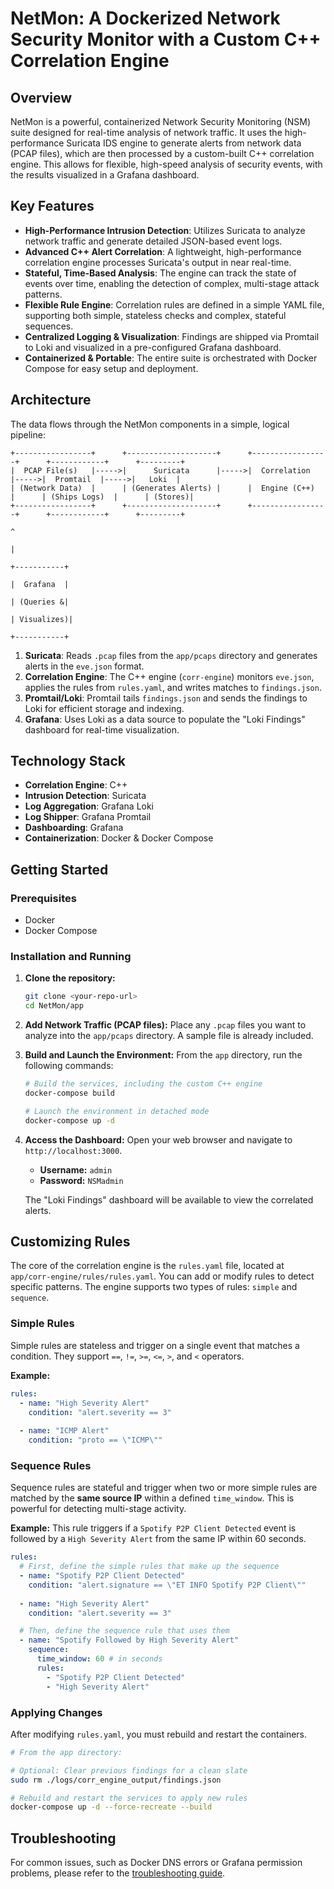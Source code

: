 # NetMon: A Dockerized Network Security Monitor with a Custom C++ Correlation Engine

## Overview

NetMon is a powerful, containerized Network Security Monitoring (NSM) suite designed for real-time analysis of network traffic. It uses the high-performance Suricata IDS engine to generate alerts from network data (PCAP files), which are then processed by a custom-built C++ correlation engine. This allows for flexible, high-speed analysis of security events, with the results visualized in a Grafana dashboard.

## Key Features

- **High-Performance Intrusion Detection**: Utilizes Suricata to analyze network traffic and generate detailed JSON-based event logs.
- **Advanced C++ Alert Correlation**: A lightweight, high-performance correlation engine processes Suricata's output in near real-time.
- **Stateful, Time-Based Analysis**: The engine can track the state of events over time, enabling the detection of complex, multi-stage attack patterns.
- **Flexible Rule Engine**: Correlation rules are defined in a simple YAML file, supporting both simple, stateless checks and complex, stateful sequences.
- **Centralized Logging & Visualization**: Findings are shipped via Promtail to Loki and visualized in a pre-configured Grafana dashboard.
- **Containerized & Portable**: The entire suite is orchestrated with Docker Compose for easy setup and deployment.

## Architecture

The data flows through the NetMon components in a simple, logical pipeline:

```
+-----------------+      +--------------------+      +-----------------+      +------------+      +---------+
|  PCAP File(s)   |----->|      Suricata      |----->|  Correlation    |----->|  Promtail  |----->|   Loki  |
| (Network Data)  |      | (Generates Alerts) |      |  Engine (C++)   |      | (Ships Logs)  |      | (Stores)|
+-----------------+      +--------------------+      +-----------------+      +------------+      +---------+
                                                                                                      ^
                                                                                                      |
                                                                                                +-----------+
                                                                                                |  Grafana  |
                                                                                                | (Queries &|
                                                                                                | Visualizes)|
                                                                                                +-----------+
```

1.  **Suricata**: Reads `.pcap` files from the `app/pcaps` directory and generates alerts in the `eve.json` format.
2.  **Correlation Engine**: The C++ engine (`corr-engine`) monitors `eve.json`, applies the rules from `rules.yaml`, and writes matches to `findings.json`.
3.  **Promtail/Loki**: Promtail tails `findings.json` and sends the findings to Loki for efficient storage and indexing.
4.  **Grafana**: Uses Loki as a data source to populate the "Loki Findings" dashboard for real-time visualization.

## Technology Stack

- **Correlation Engine**: C++
- **Intrusion Detection**: Suricata
- **Log Aggregation**: Grafana Loki
- **Log Shipper**: Grafana Promtail
- **Dashboarding**: Grafana
- **Containerization**: Docker & Docker Compose

## Getting Started

### Prerequisites

- Docker
- Docker Compose

### Installation and Running

1.  **Clone the repository:**
    ```bash
    git clone <your-repo-url>
    cd NetMon/app
    ```

2.  **Add Network Traffic (PCAP files):**
    Place any `.pcap` files you want to analyze into the `app/pcaps` directory. A sample file is already included.

3.  **Build and Launch the Environment:**
    From the `app` directory, run the following commands:
    ```bash
    # Build the services, including the custom C++ engine
    docker-compose build

    # Launch the environment in detached mode
    docker-compose up -d
    ```

4.  **Access the Dashboard:**
    Open your web browser and navigate to `http://localhost:3000`.
    - **Username:** `admin`
    - **Password:** `NSMadmin`

    The "Loki Findings" dashboard will be available to view the correlated alerts.

## Customizing Rules

The core of the correlation engine is the `rules.yaml` file, located at `app/corr-engine/rules/rules.yaml`. You can add or modify rules to detect specific patterns. The engine supports two types of rules: `simple` and `sequence`.

### Simple Rules

Simple rules are stateless and trigger on a single event that matches a condition. They support `==`, `!=`, `>=`, `<=`, `>`, and `<` operators.

**Example:**
```yaml
rules:
  - name: "High Severity Alert"
    condition: "alert.severity == 3"
  
  - name: "ICMP Alert"
    condition: "proto == \"ICMP\""
```

### Sequence Rules

Sequence rules are stateful and trigger when two or more simple rules are matched by the **same source IP** within a defined `time_window`. This is powerful for detecting multi-stage activity.

**Example:**
This rule triggers if a `Spotify P2P Client Detected` event is followed by a `High Severity Alert` from the same IP within 60 seconds.

```yaml
rules:
  # First, define the simple rules that make up the sequence
  - name: "Spotify P2P Client Detected"
    condition: "alert.signature == \"ET INFO Spotify P2P Client\""
  
  - name: "High Severity Alert"
    condition: "alert.severity == 3"

  # Then, define the sequence rule that uses them
  - name: "Spotify Followed by High Severity Alert"
    sequence:
      time_window: 60 # in seconds
      rules:
        - "Spotify P2P Client Detected"
        - "High Severity Alert"
```

### Applying Changes

After modifying `rules.yaml`, you must rebuild and restart the containers.

```bash
# From the app directory:

# Optional: Clear previous findings for a clean slate
sudo rm ./logs/corr_engine_output/findings.json

# Rebuild and restart the services to apply new rules
docker-compose up -d --force-recreate --build
```

## Troubleshooting

For common issues, such as Docker DNS errors or Grafana permission problems, please refer to the [troubleshooting guide](./troubleshooting.md).
